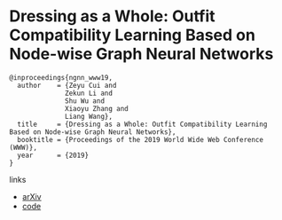 # Dressing as a Whole: Outfit Compatibility Learning Based on Node-wise Graph Neural Networks

```
@inproceedings{ngnn_www19,
  author    = {Zeyu Cui and
              Zekun Li and
              Shu Wu and
              Xiaoyu Zhang and
              Liang Wang},
  title     = {Dressing as a Whole: Outfit Compatibility Learning Based on Node-wise Graph Neural Networks},
  booktitle = {Proceedings of the 2019 World Wide Web Conference (WWW)},
  year      = {2019}
}
```

links
- [arXiv](https://arxiv.org/abs/1902.08009)
- [code](https://github.com/CRIPAC-DIG/NGNN)
